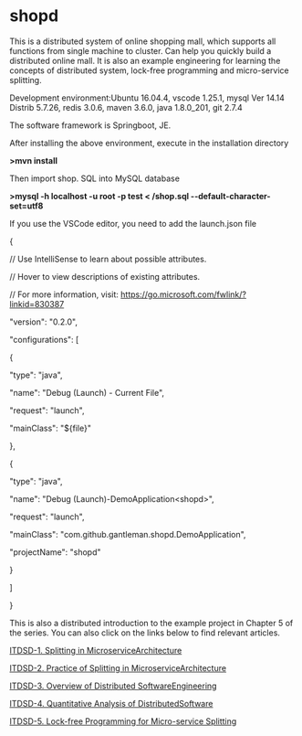 # shopd

This is a distributed system of online shopping mall, which supports all
functions from single machine to cluster. Can help you quickly build a
distributed online mall. It is also an example engineering for learning
the concepts of distributed system, lock-free programming and
micro-service splitting.

Development environment:Ubuntu 16.04.4, vscode 1.25.1, mysql Ver 14.14
Distrib 5.7.26, redis 3.0.6, maven 3.6.0, java 1.8.0\_201, git 2.7.4

The software framework is Springboot, JE.

After installing the above environment, execute in the installation
directory

**\>mvn install**

Then import shop. SQL into MySQL database

**\>mysql -h localhost -u root -p test \< /shop.sql
\--default-character-set=utf8**

If you use the VSCode editor, you need to add the launch.json file

{

// Use IntelliSense to learn about possible attributes.

// Hover to view descriptions of existing attributes.

// For more information, visit:
https://go.microsoft.com/fwlink/?linkid=830387

\"version\": \"0.2.0\",

\"configurations\": \[

{

\"type\": \"java\",

\"name\": \"Debug (Launch) - Current File\",

\"request\": \"launch\",

\"mainClass\": \"\${file}\"

},

{

\"type\": \"java\",

\"name\": \"Debug (Launch)-DemoApplication\<shopd\>\",

\"request\": \"launch\",

\"mainClass\": \"com.github.gantleman.shopd.DemoApplication\",

\"projectName\": \"shopd\"

}

\]

}


This is also a distributed introduction to the example project in Chapter 5 of the series. You can also click on the links below to find
relevant articles.

[ITDSD-1. Splitting in MicroserviceArchitecture](https://www.codeproject.com/Articles/3507113/Introduction-to-Distributed-System-Design-1-Splitt)

[ITDSD-2. Practice of Splitting in MicroserviceArchitecture](https://www.codeproject.com/Articles/4051345/Introduction-to-Distributed-System-Design-2-Practi)

[ITDSD-3. Overview of Distributed SoftwareEngineering](https://www.codeproject.com/Articles/4406321/ITDSD-3-Overview-of-Distributed-Software-Engineeri)

[ITDSD-4. Quantitative Analysis of DistributedSoftware](https://www.codeproject.com/Articles/5114968/ITDSD-4-Quantitative-Analysis-of-Distributed-Softw)

[ITDSD-5. Lock-free Programming for Micro-service Splitting](https://www.codeproject.com/Articles/5163058/ITDSD-5-Lock-free-Programming-for-Micro-service-Sp)
